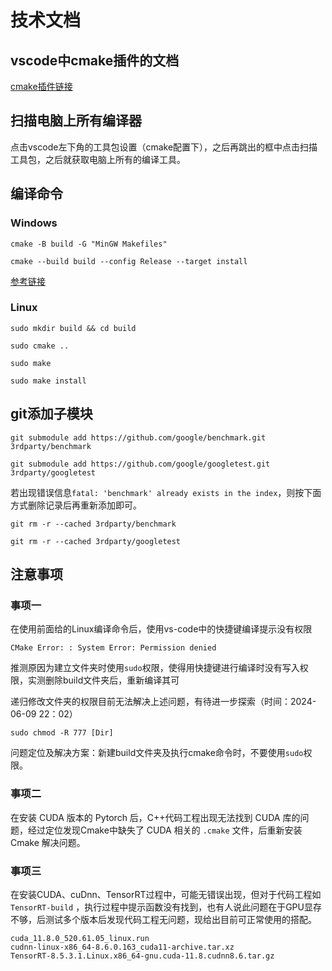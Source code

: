 # 技术文档

## vscode中cmake插件的文档

[cmake插件链接](https://vector-of-bool.github.io/docs/vscode-cmake-tools/index.html)

## 扫描电脑上所有编译器

点击vscode左下角的工具包设置（cmake配置下），之后再跳出的框中点击扫描工具包，之后就获取电脑上所有的编译工具。

## 编译命令

### Windows

```
cmake -B build -G "MinGW Makefiles"

cmake --build build --config Release --target install
```

[参考链接](https://github.com/Jia-Baos/Notes/blob/master/CMake/cmake-command.md)

### Linux

```
sudo mkdir build && cd build

sudo cmake ..

sudo make

sudo make install
```

## git添加子模块

```
git submodule add https://github.com/google/benchmark.git 3rdparty/benchmark

git submodule add https://github.com/google/googletest.git 3rdparty/googletest
```

若出现错误信息`fatal: 'benchmark' already exists in the index`，则按下面方式删除记录后再重新添加即可。

```
git rm -r --cached 3rdparty/benchmark

git rm -r --cached 3rdparty/googletest
```

## 注意事项

### 事项一

在使用前面给的Linux编译命令后，使用vs-code中的快捷键编译提示没有权限

```
CMake Error: : System Error: Permission denied
```

推测原因为建立文件夹时使用```sudo```权限，使得用快捷键进行编译时没有写入权限，实测删除build文件夹后，重新编译其可

递归修改文件夹的权限目前无法解决上述问题，有待进一步探索（时间：2024-06-09 22：02）

```
sudo chmod -R 777 [Dir]
```

问题定位及解决方案：新建build文件夹及执行cmake命令时，不要使用```sudo```权限。

### 事项二

在安装 CUDA 版本的 Pytorch 后，C++代码工程出现无法找到 CUDA 库的问题，经过定位发现Cmake中缺失了 CUDA 相关的 ```.cmake``` 文件，后重新安装 Cmake 解决问题。

### 事项三

在安装CUDA、cuDnn、TensorRT过程中，可能无错误出现，但对于代码工程如 ```TensorRT-build``` ，执行过程中提示函数没有找到，也有人说此问题在于GPU显存不够，后测试多个版本后发现代码工程无问题，现给出目前可正常使用的搭配。

```
cuda_11.8.0_520.61.05_linux.run
cudnn-linux-x86_64-8.6.0.163_cuda11-archive.tar.xz
TensorRT-8.5.3.1.Linux.x86_64-gnu.cuda-11.8.cudnn8.6.tar.gz
```


